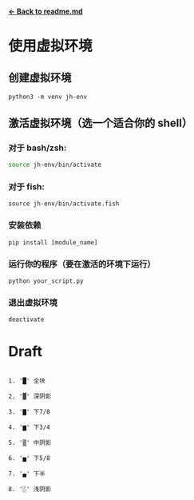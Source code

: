 #### [<- Back to readme.md](readme.md)

# 使用虚拟环境

## 创建虚拟环境

```pycon
python3 -m venv jh-env
```

## 激活虚拟环境（选一个适合你的 shell）

### 对于 bash/zsh:

```bash
source jh-env/bin/activate
```

### 对于 fish:

```fish
source jh-env/bin/activate.fish
```

### 安装依赖

```pycon
pip install [module_name]
```

### 运行你的程序（要在激活的环境下运行）

```pycon
python your_script.py
```

### 退出虚拟环境

```pycon
deactivate
```

# Draft

```text

1. '█' 全块

2. '▓' 深阴影

3. '▇' 下7/8

4. '▆' 下3/4

5. '▒' 中阴影

6. '▅' 下5/8

7. '▄' 下半

8. '░' 浅阴影

```
